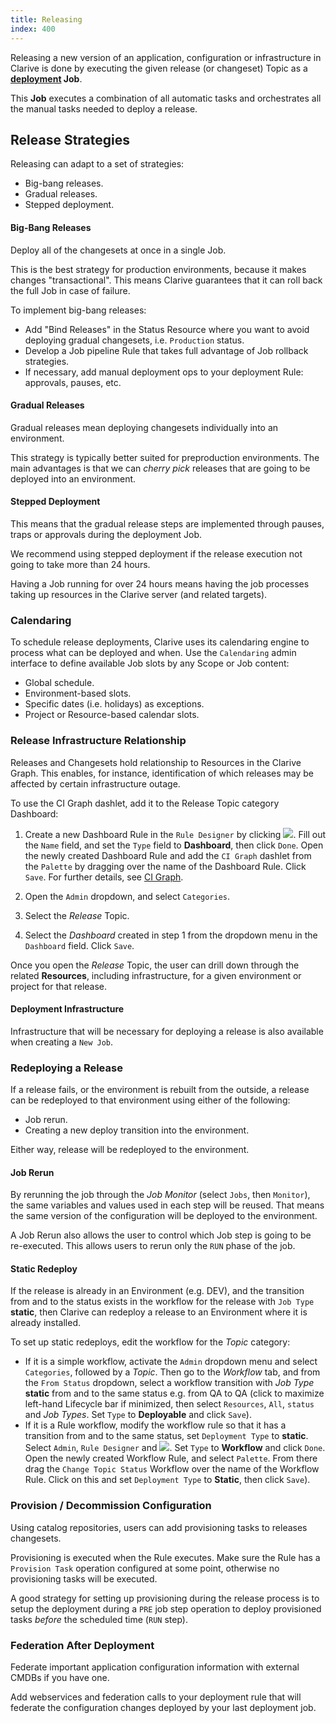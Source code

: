 ```yaml
---
title: Releasing
index: 400
---
```


Releasing a new version of an application, configuration or infrastructure in Clarive is done by executing the given
release (or changeset) Topic as a **[deployment](/guide/deployment) Job**.

This **Job** executes a combination of all automatic tasks and orchestrates all the manual tasks needed to deploy
a release.

## Release Strategies

Releasing can adapt to a set of strategies:

- Big-bang releases.
- Gradual releases.
- Stepped deployment.

#### Big-Bang Releases

Deploy all of the changesets at once in a single Job.

This is the best strategy for production environments, because it makes changes "transactional". This means Clarive
guarantees that it can roll back the full Job in case of failure.

To implement big-bang releases:

- Add "Bind Releases" in the Status Resource where you want to avoid deploying gradual changesets, i.e. `Production`
  status.
- Develop a Job pipeline Rule that takes full advantage of Job rollback strategies.
- If necessary, add manual deployment ops to your deployment Rule: approvals, pauses, etc.

#### Gradual Releases

Gradual releases mean deploying changesets individually into an environment.

This strategy is typically better suited for preproduction environments.  The main advantages is that we can *cherry
pick* releases that are going to be deployed into an environment.

#### Stepped Deployment

This means that the gradual release steps are implemented through pauses, traps or approvals during the deployment Job.

We recommend using stepped deployment if the release execution not going to take more than 24 hours.

Having a Job running for over 24 hours means having the job processes taking up resources in the Clarive server (and
related targets).

### Calendaring

To schedule release deployments, Clarive uses its calendaring engine to process what can be deployed and when. Use the
`Calendaring` admin interface to define available Job slots by any Scope or Job content:

- Global schedule.
- Environment-based slots.
- Specific dates (i.e. holidays) as exceptions.
- Project or Resource-based calendar slots.

### Release Infrastructure Relationship

Releases and Changesets hold relationship to Resources in the Clarive Graph. This enables, for instance, identification
of which releases may be affected by certain infrastructure outage.

To use the CI Graph dashlet, add it to the Release Topic category Dashboard:

1) Create a new Dashboard Rule in the `Rule Designer` by clicking ![](/static/images/icons/add.svg). Fill out
the `Name` field, and set the `Type` field to **Dashboard**, then click `Done`. Open the newly created Dashboard Rule
and add the `CI Graph` dashlet from the `Palette` by dragging over the name of the Dashboard Rule. Click `Save`.  For
further details, see [CI Graph](/rules/palette/dashlets/ci-graph).

2) Open the `Admin` dropdown, and select `Categories`.

3) Select the *Release* Topic.

4) Select the *Dashboard* created in step 1 from the dropdown menu in the `Dashboard` field. Click `Save`.

Once you open the *Release* Topic, the user can drill down through the related **Resources**, including infrastructure, for
a given environment or project for that release.

#### Deployment Infrastructure

Infrastructure that will be necessary for deploying a release is also available when creating a `New Job`.

### Redeploying a Release

If a release fails, or the environment is rebuilt from the outside, a release can be redeployed to that environment
using either of the following:

- Job rerun.
- Creating a new deploy transition into the environment.

Either way, release will be redeployed to the environment.

#### Job Rerun

By rerunning the job through the *Job Monitor* (select `Jobs`, then `Monitor`), the same variables and values used in
each step will be reused. That means the same version of the configuration will be deployed to the environment.

A Job Rerun also allows the user to control which Job step is going to be re-executed. This allows users to rerun only
the `RUN` phase of the job.

#### Static Redeploy

If the release is already in an Environment (e.g. DEV), and the transition from and to the status exists in the workflow
for the release with `Job Type` **static**, then Clarive can redeploy a release to an Environment where it is already
installed.

To set up static redeploys, edit the workflow for the *Topic* category:

- If it is a simple workflow, activate the `Admin` dropdown menu and select `Categories`, followed by a *Topic*. Then go
  to the *Workflow* tab, and from the `From Status` dropdown, select a workflow transition with *Job Type* **static**
from and to the same status e.g. from QA to QA (click to maximize left-hand Lifecycle bar if minimized, then select
`Resources`, `All`, `status` and *Job Types*. Set `Type` to **Deployable** and click `Save`).
- If it is a Rule workflow, modify the workflow rule so that it has a transition from and to the same status, set
  `Deployment Type` to **static**. Select `Admin`, `Rule Designer` and ![](/static/images/icons/add.svg).  Set
`Type` to **Workflow** and click `Done`. Open the newly created Workflow Rule, and select `Palette`. From there drag the
`Change Topic Status` Workflow over the name of the Workflow Rule. Click on this and set `Deployment Type` to
**Static**, then click `Save`).

### Provision / Decommission Configuration

Using catalog repositories, users can add provisioning tasks to releases changesets.

Provisioning is executed when the Rule executes. Make sure the Rule has a `Provision Task` operation configured at some
point, otherwise no provisioning tasks will be executed.

A good strategy for setting up provisioning during the release process is to setup the deployment during a `PRE` job
step operation to deploy provisioned tasks *before* the scheduled time (`RUN` step).

### Federation After Deployment

Federate important application configuration information with external CMDBs if you have one.

Add webservices and federation calls to your deployment rule that will federate the configuration changes deployed by
your last deployment job.
